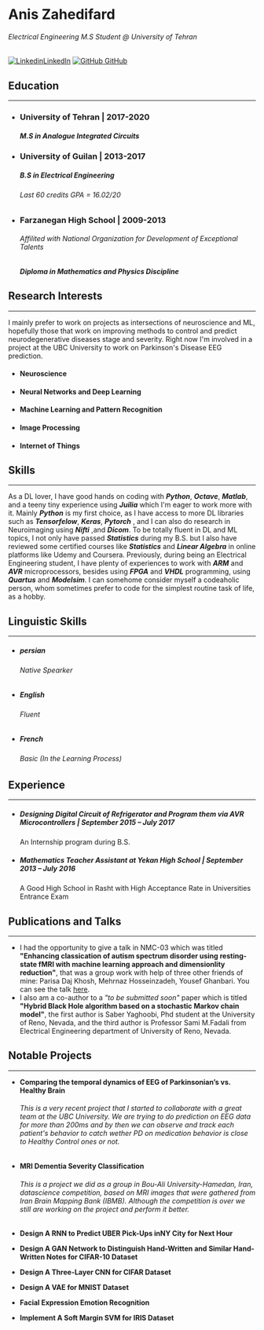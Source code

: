 # Anis Zahedifard 
###### Electrical Engineering M.S Student @ University of Tehran 

[![Linkedin](https://i.stack.imgur.com/gVE0j.png)LinkedIn](https://www.linkedin.com/in/anis-zahedifard-29570b131/) [![GitHub](https://i.stack.imgur.com/tskMh.png) GitHub](https://github.com/Rezvious)

## Education
---
- ### University of Tehran | 2017-2020
    ##### M.S in Analogue Integrated Circuits 
- ### University of Guilan | 2013-2017
  ##### B.S in Electrical Engineering 
   ###### Last 60 credits GPA = 16.02/20
- ### Farzanegan High School | 2009-2013
  ###### Affilited with National Organization for Development of Exceptional Talents
  ##### Diploma in Mathematics and Physics Discipline

## Research Interests
---
I mainly prefer to work on projects as intersections of neuroscience and ML, hopefully those that work on improving methods to control and predict neurodegenerative diseases stage and severity. Right now I'm involved in a project at the UBC University to work on Parkinson's Disease EEG prediction.
- #### Neuroscience
- #### Neural Networks and Deep Learning
- #### Machine Learning and Pattern Recognition
- #### Image Processing
- #### Internet of Things

## Skills
----
As a DL lover, I have good hands on coding with ***Python***, ***Octave***, ***Matlab***, and a teeny tiny experience using ***Juilia*** which I'm eager to work more with it. Mainly ***Python*** is my first choice, as I have access to more DL libraries such as ***Tensorfelow***, ***Keras***, ***Pytorch*** , and I can also do research in Neuroimaging using ***Nifti*** ,and ***Dicom***. To be totally fluent in DL and ML topics, I not only have passed ***Statistics*** during my B.S. but I also have reviewed some certified courses like ***Statistics*** and ***Linear Algebra*** in online platforms like Udemy and Coursera. Previously, during being an Electrical Engineering student, I have plenty of experiences to work with ***ARM*** and ***AVR*** microprocessors, besides using ***FPGA*** and ***VHDL*** programming, using ***Quartus*** and ***Modelsim***. I can somehome consider myself a codeaholic person, whom sometimes prefer to code for the simplest routine task of life, as a hobby.

## Linguistic Skills
---------
- ##### persian 
    ###### Native Spearker
- ##### English
   ###### Fluent
- ##### French
  ###### Basic (In the Learning Process)

## Experience
----------
- ##### Designing Digital Circuit of Refrigerator and Program them via AVR Microcontrollers  |  September 2015 – July 2017
     An Internship program during B.S. 
- ##### Mathematics Teacher Assistant at Yekan High School  | September 2013 – July 2016
     A Good High School in Rasht with High Acceptance Rate in Universities Entrance Exam  

## Publications and Talks
------
- I had the opportunity to give a talk in NMC-03 which was titled **"Enhancing classication of autism spectrum disorder using resting-state fMRI with machine learning approach and dimensionlity reduction"**, that was a group work with help of three other friends of mine: Parisa Daj Khosh, Mehrnaz Hosseinzadeh, Yousef Ghanbari. You can see the talk [here](http://url3538.neuromatch.io/ls/click?upn=Y9JGnHmpzDEHL6iaqkHsfjk0y7VSXYTlNoc4z22PQUpAHmcJb3VM88BxEGhX1gZYgW78BSlIQkWeP84kTcJpfQ-3D-3D0UC1_3iBWlz4TiEHNJGCWeA-2BcLba5IgwrA4kfGYnn3vAjgXnHy-2B2A04N5oAcYxb0Ljji-2BhFE4vqJG8fCOmhRK2HcEo4bW9sHbMqHcVkNApMj81SqglYYCMr8Wq3KI23z-2FGGnDw3P1IwVXGtigZy6uXyi22rQgM4eLaioMURgIaVQv6Ab4ZXmiuHXu6kTr2Qwkq-2FNOg33WO-2FE5SffI13GwC-2FwbtkcPfRWJT-2FoZTbQuqWZgMtVf5od4X2DEKDvmHoShWgIlh4LJBcwEzqNUrJc20IDZHA-3D-3D).
- I also am a co-author to a *"to be submitted soon"* paper which is titled **"Hybrid Black Hole algorithm based on a stochastic Markov chain model"**, the first author is Saber Yaghoobi, Phd student at the University of Reno, Nevada, and the third author is Professor Sami M.Fadali from Electrical Engineering department of University of Reno, Nevada.

## Notable Projects
----
- **Comparing the temporal dynamics of EEG of Parkinsonian’s vs. Healthy Brain**
    ###### This is a very recent project that I started to collaborate with a great team at the UBC University. We are trying to do prediction on EEG data for more than 200ms and by then we can observe and track each patient's behavior to catch wether PD on medication behavior is close to Healthy Control ones or not.

- **MRI Dementia Severity Classification**
   ###### This is a project we did as a group in Bou-Ali University-Hamedan, Iran, datascience competition, based on MRI images that were gathered from Iran Brain Mapping Bank (IBMB). Although the competition is over we still are working on the project and perform it better.

- **Design A RNN to Predict UBER Pick-Ups inNY City for Next Hour**
- **Design A GAN Network to Distinguish Hand-Written and Similar Hand-Written Notes for CIFAR-10 Dataset**
- **Design A Three-Layer CNN for CIFAR Dataset**
- **Design A VAE for MNIST Dataset**
- **Facial Expression Emotion Recognition**
- **Implement A Soft Margin SVM for IRIS Dataset**



